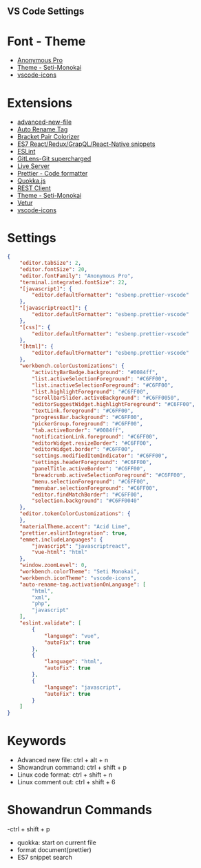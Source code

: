 ## VS Code Settings

# Font - Theme

* [Anonymous Pro](https://www.marksimonson.com/fonts/view/anonymous-pro)
* [Theme - Seti-Monokai](https://marketplace.visualstudio.com/items?itemName=SmukkeKim.theme-setimonokai)
* [vscode-icons](https://marketplace.visualstudio.com/items?itemName=vscode-icons-team.vscode-icons)

# Extensions

* [advanced-new-file](https://marketplace.visualstudio.com/items?itemName=patbenatar.advanced-new-file)
* [Auto Rename Tag](https://marketplace.visualstudio.com/items?itemName=formulahendry.auto-rename-tag)
* [Bracket Pair Colorizer](https://marketplace.visualstudio.com/items?itemName=coenraads.bracket-pair-colorizer)
* [ES7 React/Redux/GrapQL/React-Native snippets](https://marketplace.visualstudio.com/items?itemName=dsznajder.es7-react-js-snippets)
* [ESLint](https://marketplace.visualstudio.com/items?itemName=dbaeumer.vscode-eslint)
* [GitLens-Git supercharged](https://marketplace.visualstudio.com/items?itemName=eamodio.gitlens)
* [Live Server](https://marketplace.visualstudio.com/items?itemName=ritwickdey.LiveServer)
* [Prettier - Code formatter](https://marketplace.visualstudio.com/items?itemName=esbenp.prettier-vscode)
* [Quokka.js](https://marketplace.visualstudio.com/items?itemName=WallabyJs.quokka-vscode)
* [REST Client](https://marketplace.visualstudio.com/items?itemName=humao.rest-client)
* [Theme - Seti-Monokai](https://marketplace.visualstudio.com/items?itemName=SmukkeKim.theme-setimonokai)
* [Vetur](https://marketplace.visualstudio.com/items?itemName=octref.vetur)
* [vscode-icons](https://marketplace.visualstudio.com/items?itemName=vscode-icons-team.vscode-icons)

# Settings

```json
{
    "editor.tabSize": 2,
    "editor.fontSize": 20,
    "editor.fontFamily": "Anonymous Pro",
    "terminal.integrated.fontSize": 22,
    "[javascript]": {
        "editor.defaultFormatter": "esbenp.prettier-vscode"
    },
    "[javascriptreact]": {
        "editor.defaultFormatter": "esbenp.prettier-vscode"
    },
    "[css]": {
        "editor.defaultFormatter": "esbenp.prettier-vscode"
    },
    "[html]": {
        "editor.defaultFormatter": "esbenp.prettier-vscode"
    },
    "workbench.colorCustomizations": {
        "activityBarBadge.background": "#0084ff",
        "list.activeSelectionForeground": "#C6FF00",
        "list.inactiveSelectionForeground": "#C6FF00",
        "list.highlightForeground": "#C6FF00",
        "scrollbarSlider.activeBackground": "#C6FF0050",
        "editorSuggestWidget.highlightForeground": "#C6FF00",
        "textLink.foreground": "#C6FF00",
        "progressBar.background": "#C6FF00",
        "pickerGroup.foreground": "#C6FF00",
        "tab.activeBorder": "#0084ff",
        "notificationLink.foreground": "#C6FF00",
        "editorWidget.resizeBorder": "#C6FF00",
        "editorWidget.border": "#C6FF00",
        "settings.modifiedItemIndicator": "#C6FF00",
        "settings.headerForeground": "#C6FF00",
        "panelTitle.activeBorder": "#C6FF00",
        "breadcrumb.activeSelectionForeground": "#C6FF00",
        "menu.selectionForeground": "#C6FF00",
        "menubar.selectionForeground": "#C6FF00",
        "editor.findMatchBorder": "#C6FF00",
        "selection.background": "#C6FF0040"
    },
    "editor.tokenColorCustomizations": {
    },
    "materialTheme.accent": "Acid Lime",
    "prettier.eslintIntegration": true,
    "emmet.includeLanguages": {
        "javascript": "javascriptreact",
        "vue-html": "html"
    },
    "window.zoomLevel": 0,
    "workbench.colorTheme": "Seti Monokai",
    "workbench.iconTheme": "vscode-icons",
    "auto-rename-tag.activationOnLanguage": [
        "html",
        "xml",
        "php",
        "javascript"
    ],
    "eslint.validate": [
        {
            "language": "vue",
            "autoFix": true
        },
        {
            "language": "html",
            "autoFix": true
        },
        {
            "language": "javascript",
            "autoFix": true
        }
    ]
}
```

# Keywords

* Advanced new file: ctrl + alt + n
* Showandrun command: ctrl + shift + p
* Linux code format: ctrl + shift + n
* Linux comment out: ctrl + shift + 6

# Showandrun Commands 
  -ctrl + shift + p
  
* quokka: start on current file
* format document(prettier)
* ES7 snippet search

